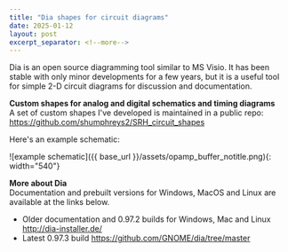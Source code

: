 ```yaml
---
title: "Dia shapes for circuit diagrams"
date: 2025-01-12
layout: post
excerpt_separator: <!--more-->
---
```

Dia is an open source diagramming tool similar to MS Visio.  It has been stable with only minor developments for a few years, but it is a useful tool for simple 2-D circuit diagrams for discussion and documentation.  
<!--more-->  
**Custom shapes for analog and digital schematics and timing diagrams**  
A set of custom shapes I've developed is maintained in a public repo:  
<https://github.com/shumphreys2/SRH_circuit_shapes>

Here's an example schematic:  
<!-- Prefer Markdown syntax for portability with base_url. Width attribute is Jekyll specific. -->
![example schematic]({{ base_url }}/assets/opamp_buffer_notitle.png){: width="540"}  
<!-- The HTML syntax works for preview in the editor. -->
<!-- <img src="https://shumphreys2.github.io/assets/opamp_buffer_notitle.png" alt="example schematic 1" width="540"/>  -->

**More about Dia**  
Documentation and prebuilt versions for Windows, MacOS and Linux are available at the links below.
- Older documentation and 0.97.2 builds for Windows, Mac and Linux <http://dia-installer.de/>  
- Latest 0.97.3 build <https://github.com/GNOME/dia/tree/master>  
